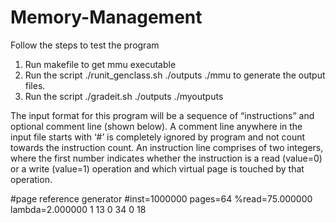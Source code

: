 # Memory-Management

 Follow the steps to test the program

 1. Run makefile to get mmu executable
 2. Run the script  ./runit_genclass.sh ./outputs ./mmu to generate the output files.
 3. Run the script ./gradeit.sh ./outputs ./myoutputs 

The input format for this program will be a sequence of “instructions” and optional comment line (shown below). A
comment line anywhere in the input file starts with ‘#’ is completely ignored by program and not
count towards the instruction count. An instruction line comprises of two integers, where the first number
indicates whether the instruction is a read (value=0) or a write (value=1) operation and which virtual page is
touched by that operation.

#page reference generator
#inst=1000000 pages=64 %read=75.000000 lambda=2.000000
1 13
0 34
0 18




